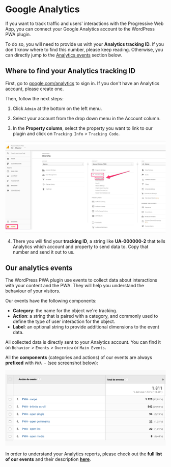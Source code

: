 # Google Analytics

If you want to track traffic and users' interactions with the Progressive Web App, you can connect your Google Analytics account to the WordPress PWA plugin.

To do so, you will need to provide us with your **Analytics tracking ID**. If you don't know where to find this number, please keep reading. Otherwise, you can directly jump to the [Analytics events](./#our-analytics-events) section below.

## Where to find your Analytics tracking ID

First, go to [google.com/analytics](https://www.google.com/analytics/) to sign in. If you don't have an Analytics account, please create one.

Then, follow the next steps:

1. Click `Admin` at the bottom on the left menu.

2. Select your account from the drop down menu in the Account column.

3. In the **Property column**, select the property you want to link to our plugin and click on `Tracking Info` &gt; `Tracking Code`.

![Where-to-find-Analytics-Tracking-ID](../../.gitbook/assets/analytics-trackingcode.jpg)

4. There you will find your **tracking ID**, a string like **UA-000000-2** that tells Analytics which account and property to send data to. Copy that number and send it out to us.

## Our analytics events

The WordPress PWA plugin use events to collect data about interactions with your content and the PWA. They will help you understand the behaviour of your visitors.

Our events have the following components:

* **Category**: the name for the object we're tracking.
* **Action**: a string that is paired with a category, and commonly used to define the type of user interaction for the object.
* **Label**: an optional string to provide additional dimensions to the event data.

All collected data is directly sent to your Analytics account. You can find it on `Behavior` &gt; `Events` &gt; `Overview` or `Main Events`.

All the **components** \(categories and actions\) of our events are always **prefixed** with `PWA -` \(see screenshot below\):

![](../../.gitbook/assets/eventos_principales.png)

In order to understand your Analytics reports, please check out the **full list of our events** and their description [**here**](google-analytics-events.md).


